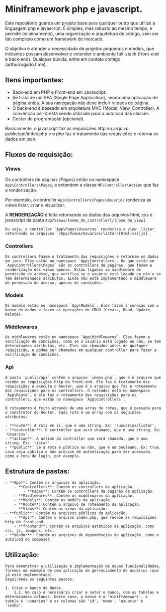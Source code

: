 # Miniframework php e javascript.

Este repositório guarda um projeto base para qualquer outro que utilize a linguagem php e javascript. É simples, mas robusto ao mesmo tempo, e permite (minimamente), uma organização e arquitetura de código, sem ser tão complexo como um framework de mercado. 

O objetivo é atender a necessidade de projetos pequenos e médios, que iniciantes possam desenvolver e entender o ambiente full-stack (front-end e back-end). Qualquer dúvida, entre em contato comigo (arthurrogado.t.me).

## Itens importantes:
- Back-end em PHP e Front-end em Javascript.
- Se trata de um SPA (Single Page Application), sendo uma aplicação de página única. A sua navegação não deve incluir reloads de página.
- O back-end é baseado em arquitetura MVC (Model, View, Controller). A convenção psr-4 está sendo utilizado para o autoload das classes.
- Gostar de programação (opcional).

Basicamente, o javascript faz as requisições http no arquivo public/api/index.php e o php faz o tratamento das requisições e retorna os dados em json.

## Fluxos de requisição:

### **Views**

Os controllers de páginas (_Pages_) então no namespace `App\Controllers\Pages`, e extendem a classe `MF\Controller\Action` que faz a renderização.

Por exemplo, o controller `App\Controllers\Pages\Usuarios` renderiza as views listar, criar e visualizar. 

A **RENDERIZAÇÃO** é feita retornando os dados dos arquivos html, css e javascript da pasta `App/Views/[nome_do_controller]/[nome_da_view]`. 
 
    Ou seja, o controller `App\Pages\Usuarios` renderiza a view _listar_ retornando os arquivos `/App/Views/Usuarios/listar/[html|css|js]`.

### **Controllers**

    Os controllers fazem o tratamento das requisições e retornam os dados em json. Eles estão no namespace `App\Controllers`. Os que estão em `App\Controllers\Pages` são os controllers de páginas, que fazem a renderização das views apenas. Estão ligados ao middleware de permissão de acesso, que verifica se o usuário está logado ou não e se tem determinados atributos; ainda não está implementado o middleware de permissão de acesso, apenas de condições.

### **Models**

    Os models estão no namespace `App\Models`. Eles fazem a conexão com o banco de dados e fazem as operações de CRUD (Create, Read, Update, Delete).

### **Middlewares**

    Os middlewares estão no namespace `App\Middlewares`. Eles fazem a verificação de condições, como se o usuário está logado ou não, se tem determinados atributos, etc. Eles são chamados antes de qualquer requisição, e podem ser chamados em qualquer controller para fazer a verificação de condições.

### **Api**

    A pasta `public/api` contém o arquivo `index.php`, que é o arquivo que recebe as requisições http do front-end. Ele faz o tratamento das requisições e executa o Router, que é o arquivo que faz o roteamento das requisições para os controllers. O roteador está no namespace `App\Route`, e ele faz o roteamento das requisições para os controllers, que estão no namespace `App\Controllers`. 

    O roteamento é feito através de uma array de rotas, que é passada para o construtor do Router. Cada rota é um array com os seguintes atributos:

    - **route**: A rota em si, que é uma string. Ex: '/usuarios/listar'.
    - **controller**: O controller que será chamado, que é uma string. Ex: 'Usuarios'.
    - **action**: A action do controller que será chamada, que é uma string. Ex: 'listar'.
    - **public**: Se a rota é pública ou não, que é um booleano. Ex: true, caso seja pública e não precise de autenticação para ser acessada, como a rota de login, por exemplo.


## Estrutura de pastas:

    - **App**: Contém os arquivos da aplicação.
        - **Controllers**: Contém os controllers da aplicação.
            - **Pages**: Contém os controllers de páginas da aplicação.
        - **Middlewares**: Contém os middlewares da aplicação.
        - **Models**: Contém os models da aplicação.
        - **Route**: Contém o arquivo de roteamento da aplicação.
        - **Views**: Contém as views da aplicação.
    - **Public**: Contém os arquivos públicos da aplicação.
        - **Api**: Contém o arquivo index.php, que recebe as requisições http do front-end.
        - **frontend**: Contém os arquivos estáticos da aplicação, como css, js, imagens, etc.
    - **Vendor**: Contém os arquivos de dependências da aplicação, como o autoload do composer.


## Utilização:

    Para demonstrar a utilização e implementação de novas funcionalidades, faremos um exemplo de uma aplicação de gerenciamento de usuários (que já está implementada).
    Seguiremos os seguintes passos:

    1. Criar o banco de dados.
        1.1. No caso é necessário criar e setar o banco, com as tabelas e determinadas colunas. Neste caso, o banco é o 'miniframework', a tabela é 'usuarios' e as colunas são 'id', 'nome', 'usuario' e 'senha'.